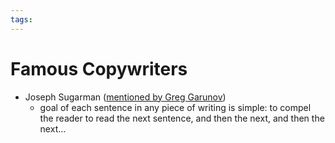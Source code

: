 ```yaml
---
tags: 
---
```

# Famous Copywriters
+ Joseph Sugarman ([mentioned by Greg Garunov](https://www.linkedin.com/feed/update/urn:li:activity:7222118645877936130?commentUrn=urn%3Ali%3Acomment%3A%28activity%3A7222118645877936130%2C7222235662438002689%29&replyUrn=urn%3Ali%3Acomment%3A%28activity%3A7222118645877936130%2C7222238015899762688%29&dashCommentUrn=urn%3Ali%3Afsd_comment%3A%287222235662438002689%2Curn%3Ali%3Aactivity%3A7222118645877936130%29&dashReplyUrn=urn%3Ali%3Afsd_comment%3A%287222238015899762688%2Curn%3Ali%3Aactivity%3A7222118645877936130%29))
	+ goal of each sentence in any piece of writing is simple: to compel the reader to read the next sentence, and then the next, and then the next…

